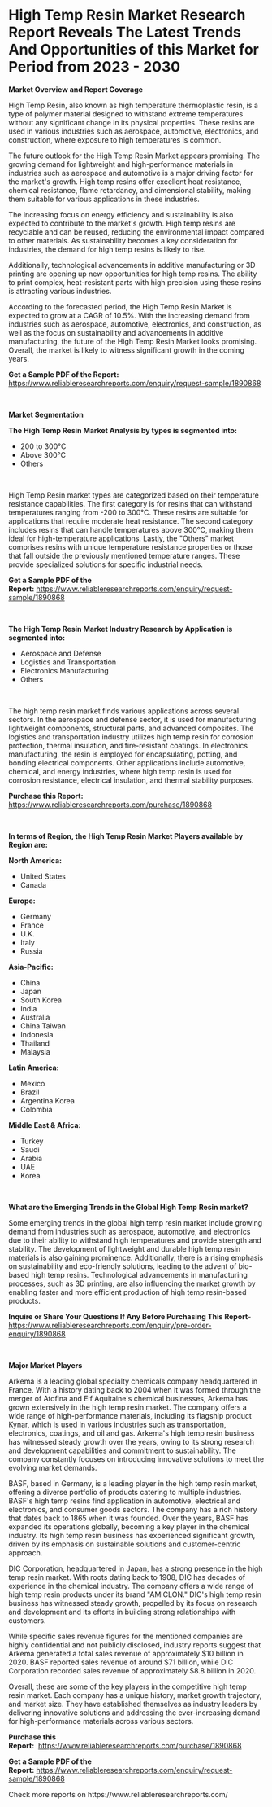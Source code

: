 <p><h1>High Temp Resin Market Research Report Reveals The Latest Trends And Opportunities of this Market for Period from 2023 - 2030</h1></p><p><strong>Market Overview and Report Coverage</strong></p>
<p><p>High Temp Resin, also known as high temperature thermoplastic resin, is a type of polymer material designed to withstand extreme temperatures without any significant change in its physical properties. These resins are used in various industries such as aerospace, automotive, electronics, and construction, where exposure to high temperatures is common.</p><p>The future outlook for the High Temp Resin Market appears promising. The growing demand for lightweight and high-performance materials in industries such as aerospace and automotive is a major driving factor for the market's growth. High temp resins offer excellent heat resistance, chemical resistance, flame retardancy, and dimensional stability, making them suitable for various applications in these industries.</p><p>The increasing focus on energy efficiency and sustainability is also expected to contribute to the market's growth. High temp resins are recyclable and can be reused, reducing the environmental impact compared to other materials. As sustainability becomes a key consideration for industries, the demand for high temp resins is likely to rise.</p><p>Additionally, technological advancements in additive manufacturing or 3D printing are opening up new opportunities for high temp resins. The ability to print complex, heat-resistant parts with high precision using these resins is attracting various industries.</p><p>According to the forecasted period, the High Temp Resin Market is expected to grow at a CAGR of 10.5%. With the increasing demand from industries such as aerospace, automotive, electronics, and construction, as well as the focus on sustainability and advancements in additive manufacturing, the future of the High Temp Resin Market looks promising. Overall, the market is likely to witness significant growth in the coming years.</p></p>
<p><strong>Get a Sample PDF of the Report:</strong> <a href="https://www.reliableresearchreports.com/enquiry/request-sample/1890868">https://www.reliableresearchreports.com/enquiry/request-sample/1890868</a></p>
<p>&nbsp;</p>
<p><strong>Market Segmentation</strong></p>
<p><strong>The High Temp Resin Market Analysis by types is segmented into:</strong></p>
<p><ul><li>200 to 300℃</li><li>Above 300℃</li><li>Others</li></ul></p>
<p>&nbsp;</p>
<p><p>High Temp Resin market types are categorized based on their temperature resistance capabilities. The first category is for resins that can withstand temperatures ranging from -200 to 300℃. These resins are suitable for applications that require moderate heat resistance. The second category includes resins that can handle temperatures above 300℃, making them ideal for high-temperature applications. Lastly, the "Others" market comprises resins with unique temperature resistance properties or those that fall outside the previously mentioned temperature ranges. These provide specialized solutions for specific industrial needs.</p></p>
<p><strong>Get a Sample PDF of the Report:</strong>&nbsp;<a href="https://www.reliableresearchreports.com/enquiry/request-sample/1890868">https://www.reliableresearchreports.com/enquiry/request-sample/1890868</a></p>
<p>&nbsp;</p>
<p><strong>The High Temp Resin Market Industry Research by Application is segmented into:</strong></p>
<p><ul><li>Aerospace and Defense</li><li>Logistics and Transportation</li><li>Electronics Manufacturing</li><li>Others</li></ul></p>
<p>&nbsp;</p>
<p><p>The high temp resin market finds various applications across several sectors. In the aerospace and defense sector, it is used for manufacturing lightweight components, structural parts, and advanced composites. The logistics and transportation industry utilizes high temp resin for corrosion protection, thermal insulation, and fire-resistant coatings. In electronics manufacturing, the resin is employed for encapsulating, potting, and bonding electrical components. Other applications include automotive, chemical, and energy industries, where high temp resin is used for corrosion resistance, electrical insulation, and thermal stability purposes.</p></p>
<p><strong>Purchase this Report:</strong>&nbsp; <a href="https://www.reliableresearchreports.com/purchase/1890868">https://www.reliableresearchreports.com/purchase/1890868</a></p>
<p>&nbsp;</p>
<p><strong>In terms of Region, the High Temp Resin Market Players available by Region are:</strong></p>
<p>
    <p> <strong> North America: </strong>
        <ul>
            <li>United States</li>
            <li>Canada</li>
        </ul>
        </p> 
    <p> <strong> Europe: </strong>
        <ul>
            <li>Germany</li>
            <li>France</li>
            <li>U.K.</li>
            <li>Italy</li>
            <li>Russia</li>
        </ul>
        </p> 
    <p> <strong> Asia-Pacific: </strong>
        <ul>
            <li>China</li>
            <li>Japan</li>
            <li>South Korea</li>
            <li>India</li>
            <li>Australia</li>
            <li>China Taiwan</li>
            <li>Indonesia</li>
            <li>Thailand</li>
            <li>Malaysia</li>
        </ul>
        </p> 
    <p> <strong> Latin America: </strong>
        <ul>
            <li>Mexico</li>
            <li>Brazil</li>
            <li>Argentina Korea</li>
            <li>Colombia</li>
        </ul>
        </p> 
    <p> <strong> Middle East & Africa: </strong>
        <ul>
            <li>Turkey</li>
            <li>Saudi</li>
            <li>Arabia</li>
            <li>UAE</li>
            <li>Korea</li>
        </ul>
    </p>
    </p>
<p>&nbsp;</p>
<p><strong>What are the Emerging Trends in the Global High Temp Resin market?</strong></p>
<p><p>Some emerging trends in the global high temp resin market include growing demand from industries such as aerospace, automotive, and electronics due to their ability to withstand high temperatures and provide strength and stability. The development of lightweight and durable high temp resin materials is also gaining prominence. Additionally, there is a rising emphasis on sustainability and eco-friendly solutions, leading to the advent of bio-based high temp resins. Technological advancements in manufacturing processes, such as 3D printing, are also influencing the market growth by enabling faster and more efficient production of high temp resin-based products.</p></p>
<p><strong>Inquire or Share Your Questions If Any Before Purchasing This Report</strong>- <a href="https://www.reliableresearchreports.com/enquiry/pre-order-enquiry/1890868">https://www.reliableresearchreports.com/enquiry/pre-order-enquiry/1890868</a></p>
<p>&nbsp;</p>
<p><strong>Major Market Players</strong></p>
<p><p>Arkema is a leading global specialty chemicals company headquartered in France. With a history dating back to 2004 when it was formed through the merger of Atofina and Elf Aquitaine's chemical businesses, Arkema has grown extensively in the high temp resin market. The company offers a wide range of high-performance materials, including its flagship product Kynar, which is used in various industries such as transportation, electronics, coatings, and oil and gas. Arkema's high temp resin business has witnessed steady growth over the years, owing to its strong research and development capabilities and commitment to sustainability. The company constantly focuses on introducing innovative solutions to meet the evolving market demands.</p><p>BASF, based in Germany, is a leading player in the high temp resin market, offering a diverse portfolio of products catering to multiple industries. BASF's high temp resins find application in automotive, electrical and electronics, and consumer goods sectors. The company has a rich history that dates back to 1865 when it was founded. Over the years, BASF has expanded its operations globally, becoming a key player in the chemical industry. Its high temp resin business has experienced significant growth, driven by its emphasis on sustainable solutions and customer-centric approach.</p><p>DIC Corporation, headquartered in Japan, has a strong presence in the high temp resin market. With roots dating back to 1908, DIC has decades of experience in the chemical industry. The company offers a wide range of high temp resin products under its brand "AMICLON." DIC's high temp resin business has witnessed steady growth, propelled by its focus on research and development and its efforts in building strong relationships with customers.</p><p>While specific sales revenue figures for the mentioned companies are highly confidential and not publicly disclosed, industry reports suggest that Arkema generated a total sales revenue of approximately $10 billion in 2020. BASF reported sales revenue of around $71 billion, while DIC Corporation recorded sales revenue of approximately $8.8 billion in 2020.</p><p>Overall, these are some of the key players in the competitive high temp resin market. Each company has a unique history, market growth trajectory, and market size. They have established themselves as industry leaders by delivering innovative solutions and addressing the ever-increasing demand for high-performance materials across various sectors.</p></p>
<p><strong>Purchase this Report:</strong>&nbsp;&nbsp;<a href="https://www.reliableresearchreports.com/purchase/1890868">https://www.reliableresearchreports.com/purchase/1890868</a></p>
<p></p>
<p><strong>Get a Sample PDF of the Report:</strong>&nbsp;<a href="https://www.reliableresearchreports.com/enquiry/request-sample/1890868">https://www.reliableresearchreports.com/enquiry/request-sample/1890868</a></p>
<p>Check more reports on https://www.reliableresearchreports.com/</p>